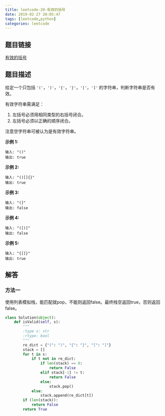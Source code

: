 ```yaml
---
title: leetcode-20-有效的括号
date: 2019-02-27 20:05:47
tags: [leetcode,python]
categories: leetcode
---
```


## 题目链接

[有效的括号](https://leetcode-cn.com/problems/valid-parentheses/)

## 题目描述

给定一个只包括 `'('`，`')'`，`'{'`，`'}'`，`'['`，`']'` 的字符串，判断字符串是否有效。

有效字符串需满足：

1. 左括号必须用相同类型的右括号闭合。
2. 左括号必须以正确的顺序闭合。

注意空字符串可被认为是有效字符串。

**示例 1:**

```
输入: "()"
输出: true
```

**示例 2:**

```
输入: "()[]{}"
输出: true
```

**示例 3:**

```
输入: "(]"
输出: false
```

**示例 4:**

```
输入: "([)]"
输出: false
```

**示例 5:**

```
输入: "{[]}"
输出: true
```

## 解答

### 方法一

使用列表模拟栈，能匹配就pop，不能则返回false。最终栈空返回true，否则返回false。

```python
class Solution(object):
    def isValid(self, s):
        """
        :type s: str
        :rtype: bool
        """
        re_dict = {"(": ")", "{": "}", "[": "]"}
        stack = []
        for t in s:
            if t not in re_dict:
                if len(stack) == 0:
                    return False
                elif stack[-1] != t:
                    return False
                else:
                    stack.pop()
            else:
                stack.append(re_dict[t])
        if (len(stack)):
            return False
        return True
```

